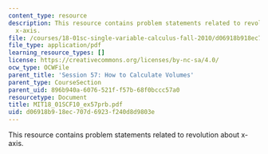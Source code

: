 ```yaml
---
content_type: resource
description: This resource contains problem statements related to revolution about
  x-axis.
file: /courses/18-01sc-single-variable-calculus-fall-2010/d06918b918ec707d6923f240d8d9803e_MIT18_01SCF10_ex57prb.pdf
file_type: application/pdf
learning_resource_types: []
license: https://creativecommons.org/licenses/by-nc-sa/4.0/
ocw_type: OCWFile
parent_title: 'Session 57: How to Calculate Volumes'
parent_type: CourseSection
parent_uid: 896b940a-6076-521f-f57b-68f0bccc57a0
resourcetype: Document
title: MIT18_01SCF10_ex57prb.pdf
uid: d06918b9-18ec-707d-6923-f240d8d9803e
---
```

This resource contains problem statements related to revolution about x-axis.